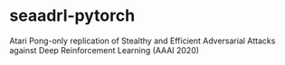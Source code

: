 # seaadrl-pytorch
Atari Pong-only replication of Stealthy and Efficient Adversarial Attacks against Deep Reinforcement Learning (AAAI 2020)

